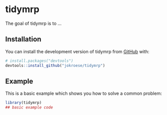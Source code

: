
<!-- README.md is generated from README.Rmd. Please edit that file -->

# tidymrp

<!-- badges: start -->
<!-- badges: end -->

The goal of tidymrp is to …

## Installation

You can install the development version of tidymrp from
[GitHub](https://github.com/) with:

``` r
# install.packages("devtools")
devtools::install_github("jokroese/tidymrp")
```

## Example

This is a basic example which shows you how to solve a common problem:

``` r
library(tidymrp)
## basic example code
```

